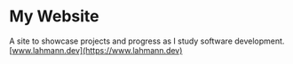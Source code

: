 # My Website
A site to showcase projects and progress as I study software development.
[www.lahmann.dev](https://www.lahmann.dev)
